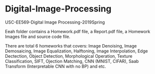 # Digital-Image-Processing
USC-EE569-Digital Image Processing-2019Spring

Eeah folder contains a Homework.pdf file, a Report.pdf file, a Homework Images file and source code file. 

There are total 6 homeworks that covers: Image Denoising, Image Demosaicing, Image Equalization, Halftoning, 
Image Interpolation, Edge Dectection, Object Detection, Morphological Operation, Texture Classification, 
SIFT, Ojection Matching, CNN (MNIST, CIFAR), Saab Transform (Interpretable CNN with no BP) and etc.

